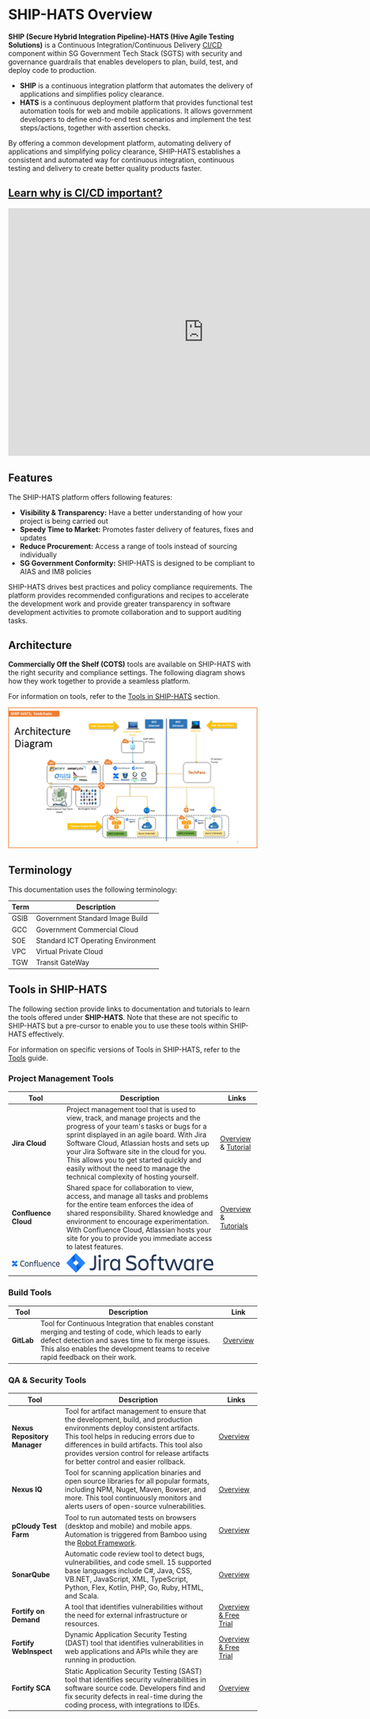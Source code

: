 # SHIP-HATS Overview

**SHIP (Secure Hybrid Integration Pipeline)-HATS (Hive Agile Testing Solutions)** is a Continuous Integration/Continuous Delivery [CI/CD](https://en.wikipedia.org/wiki/CI/CD) component within SG Government Tech Stack (SGTS) with security and governance guardrails that enables developers to plan, build, test, and deploy code to production.  

- **SHIP** is a continuous integration platform that automates the delivery of applications and simplifies policy clearance.
- **HATS** is a continuous deployment platform that provides functional test automation tools for web and mobile applications. It allows government developers to define end-to-end test scenarios and implement the test steps/actions, together with assertion checks.

By offering a common development platform, automating delivery of applications and simplifying policy clearance, SHIP-HATS establishes a consistent and automated way for continuous integration, continuous testing and delivery to create better quality products faster. 

## [Learn why is CI/CD important?](https://youtu.be/RlZCyexsJBc?t=260)

<ifigure> 
<iframe title="YouTubeVideoPlayer" src="https://www.youtube.com/embed/RlZCyexsJBc?t=260showinfo=0" height="500" width="790" frameborder="0" allow="accelerometer; autoplay; encrypted-media; gyroscope; picture-in-picture" allowfullscreen></iframe>
</ifigure>

<!--
[![Learn the Importance of CI/CD](./images/learn-ci-cd-important.png)](https://youtu.be/RlZCyexsJBc?t=260)
-->

## Features

The SHIP-HATS platform offers following features:
- **Visibility & Transparency:** Have a better understanding of how your project is being carried out
- **Speedy Time to Market:** Promotes faster delivery of features, fixes and updates
- **Reduce Procurement:** Access a range of tools instead of sourcing individually
- **SG Government Conformity:** SHIP-HATS is designed to be compliant to AIAS and IM8 policies

SHIP-HATS drives best practices and policy compliance requirements. The platform provides recommended configurations and recipes to accelerate the development work and provide greater transparency in software development activities to promote collaboration and to support auditing tasks.

<!--
**Topics**
- [Architecture](#architecture)
- [Terminology](#terminology)
- [Tools in SHIP-HATS](#tools-in-ship-hats)
- [User Roles and Permissions](#user-roles-and-permissions)
-->

## Architecture

**Commercially Off the Shelf (COTS)** tools are available on SHIP-HATS with the right security and compliance settings. The following diagram shows how they work together to provide a seamless platform. 

For information on tools, refer to the [Tools in SHIP-HATS](#tools-in-ship-hats) section.

![Architecture](./images/architecture.png)

## Terminology
This documentation uses the following terminology:

| **Term** | **Description** |
| --- | --- |
| GSIB | Government Standard Image Build|
| GCC | Government Commercial Cloud |
| SOE | Standard ICT Operating Environment|
| VPC | Virtual Private Cloud|
| TGW | Transit GateWay|

## Tools in SHIP-HATS
 
The following section provide links to documentation and tutorials to learn the tools offered under **SHIP-HATS**. Note that these are not specific to SHIP-HATS but a pre-cursor to enable you to use these tools within SHIP-HATS effectively.  

For information on specific versions of Tools in SHIP-HATS, refer to the [Tools](https://docs.developer.tech.gov.sg/docs/ship-hats-tools-guide/#/tools-overview) guide. 

### Project Management Tools

| **Tool** | **Description** | **Links** |
| --- | --- | --- |
| **Jira Cloud** | Project management tool that is used to view, track, and manage projects and the progress of your team's tasks or bugs for a sprint displayed in an agile board. With Jira Software Cloud, Atlassian hosts and sets up your Jira Software site in the cloud for you. This allows you to get started quickly and easily without the need to manage the technical complexity of hosting yourself. | [Overview](https://www.atlassian.com/software/jira/guides/getting-started/overview) & [Tutorial](https://www.atlassian.com/software/jira/guides/getting-started/basics) | 
| **Confluence Cloud** | Shared space for collaboration to view, access, and manage all tasks and problems for the entire team enforces the idea of shared responsibility. Shared knowledge and environment to encourage experimentation. With Confluence Cloud, Atlassian hosts your site for you to provide you immediate access to latest features.| [Overview](https://www.atlassian.com/software/confluence/guides/get-started/confluence-overview) & [Tutorials](https://www.atlassian.com/software/confluence/guides/get-started/set-up) | 
![Confluence](./images/confluence.png)|![Jira](./images/jira.png ':size=50%')

### Build Tools

| **Tool** | **Description** | **Link** |
| --- | --- | --- |  
| **GitLab** | Tool for Continuous Integration that enables constant merging and testing of code, which leads to early defect detection and saves time to fix merge issues. This also enables the development teams to receive rapid feedback on their work. |  [Overview](https://about.gitlab.com/) |

### QA & Security Tools

| **Tool** | **Description** | **Links** |
| --- | --- | --- |
| **Nexus Repository Manager** | Tool for artifact management to ensure that the development, build, and production environments deploy consistent artifacts. This tool helps in reducing errors due to differences in build artifacts. This tool also provides version control for release artifacts for better control and easier rollback. | [Overview](https://www.sonatype.com/product-nexus-repository) |  
| **Nexus IQ** | Tool for scanning application binaries and open source libraries for all popular formats, including NPM, Nuget, Maven, Bowser, and more. This tool continuously monitors and alerts users of open-source vulnerabilities. | [Overview](https://www.sonatype.com/nexus-iq-server) |  
| **pCloudy Test Farm** | Tool to run automated tests on browsers (desktop and mobile) and mobile apps. Automation is triggered from Bamboo using the [Robot Framework](https://robotframework.org/). | [Overview](https://www.pcloudy.com/) |
| **SonarQube** | Automatic code review tool to detect bugs, vulnerabilities, and code smell. 15 supported base languages include C#, Java, CSS, VB.NET, JavaScript, XML, TypeScript, Python, Flex, Kotlin, PHP, Go, Ruby, HTML, and Scala. | [Overview](https://docs.sonarqube.org/latest/) |
| **Fortify on Demand** | A tool that identifies vulnerabilities without the need for external infrastructure or resources. | [Overview & Free Trial](https://www.microfocus.com/en-us/cyberres/application-security/fortify-on-demand) |  
| **Fortify WebInspect** | Dynamic Application Security Testing (DAST) tool that identifies vulnerabilities in web applications and APIs while they are running in production. | [Overview & Free Trial](https://www.microfocus.com/en-us/products/webinspect-dynamic-analysis-dast/overview) |  
|**Fortify SCA** | Static Application Security Testing (SAST) tool that identifies security vulnerabilities in software source code. Developers find and fix security defects in real-time during the coding process, with integrations to IDEs. | [Overview](https://www.microfocus.com/en-us/products/static-code-analysis-sast/overview) |  

<!--
## User Roles and Permissions

[SHIP-HATS](https://www.developer.tech.gov.sg/singapore-government-tech-stack/toolchain/overview.html) tenants are managed through subscriptions. Following roles and permissions are available to agencies and vendors within the SHIP-HATS web portal:

| **Role** | **Description** | **Permissions** |  
| --- | --- | --- |
| **Subscription Administrator (SA)** | Each subscription is managed by SA. Only an agency user can be assigned as an SA and there can be up to two SAs per subscription. By default, an SA has all the rights in a subscription. SAs can view the limit of projects, project admins, and users quota within the SHIP-HATS Portal pages. | Refer to [SA Permissions](#sa-permissions) for detailed permissions. |
| **Project Administrator (PA)** | A subscription can have multiple projects and each project is managed by PAs. An Agency user or a vendor can be assigned as a PA. <br> **Note:** The number of PAs that can be added to a project through the SHIP-HATS portal vary based on your subscription tier level. PAs can view the limit of projects, project admins, and users quota within the SHIP-HATS Portal pages. | Refer to [PA Permissions](#pa-permissions) for detailed permissions. |  
| **User** | User is the default role for all the users from the Agency and vendors. | Refer to [User Permissions](#user-permissions) for detailed permissions. For tool-specific permissions, refer to [Tools Permissions](#tools-permissions).|  

### SA Permissions
- Manage a subscription including upgrading or downgrading to a different tier from [SHIP-HATS Portal](https://www.ship.gov.sg/). For more information, refer to the [Subscription FAQs](subscription).
- Add users to a subscription and manage their roles.
- Create and manage projects. While creating a project, it is mandatory to assign at least one Project Administrator (PA). The maximum number of PAs allowed depends on your subcription model.
- Request or remove additional resources for a subscription. For more information refer to the [SHIP-HATS Portal](https://www.ship.gov.sg/). For more information, refer to the [Subscription FAQs](subscription).

### PA Permissions
- Manage project from [SHIP-HATS Portal](https://www.ship.gov.sg/).
- Add users to a subscription and manage their roles. Note that only SA can assign PA role to a user.
- Add tools to project.
- Add users to a project and manage their roles within the tools.

### User Permissions
- Perform assigned functional roles and responsibilities within the associated tool(s).

### Tools Permissions  

For user roles and permissions related to tools, refer to the Users and Permissions section in the [SHIP-HATS Tools guide](https://docs.developer.tech.gov.sg/docs/ship-hats-tools-guide/#/tools-overview). 
-->

<!--
- [Bitbucket User Roles and Permission](bitbucket-user-role)
- [Bamboo User Roles and Permission](bamboo-user-roles)
- [Confluence User Roles and Permission](confluence-user-role)
- [Jira User Roles and Permission](jira-user-role)
- [Fortify User Roles and Permissions](fortify-user-roles-and-permissions)
-->

